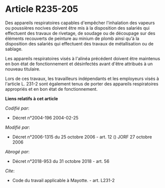 # Article R235-205

Des appareils respiratoires capables d'empêcher l'inhalation des vapeurs ou poussières nocives doivent être mis à la
disposition des salariés qui effectuent des travaux de rivetage, de soudage ou de découpage sur des éléments recouverts de
peinture au minium de plomb ainsi qu'à la disposition des salariés qui effectuent des travaux de métallisation ou de
sablage. 

Les appareils respiratoires visés à l'alinéa précédent doivent être maintenus en bon état de fonctionnement et désinfectés
avant d'être attribués à un nouveau titulaire. 

Lors de ces travaux, les travailleurs indépendants et les employeurs visés à l'article L. 231-2 sont également tenus de
porter des appareils respiratoires appropriés et en bon état de fonctionnement.

**Liens relatifs à cet article**

_Codifié par_:

  - Décret n°2004-196 2004-02-25

_Modifié par_:

  - Décret n°2006-1315 du 25 octobre 2006 - art. 12 () JORF 27 octobre 2006

_Abrogé par_:

  - Décret n°2018-953 du 31 octobre 2018 - art. 56

_Cite_:

  - Code du travail applicable à Mayotte. - art. L231-2
